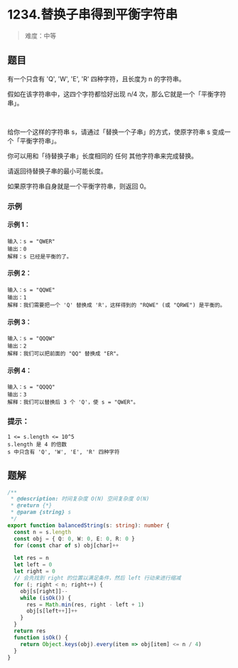 # 1234.替换子串得到平衡字符串

> 难度：中等

## 题目

有一个只含有 'Q', 'W', 'E', 'R' 四种字符，且长度为 n 的字符串。

假如在该字符串中，这四个字符都恰好出现 n/4 次，那么它就是一个「平衡字符串」。

 

给你一个这样的字符串 s，请通过「替换一个子串」的方式，使原字符串 s 变成一个「平衡字符串」。

你可以用和「待替换子串」长度相同的 任何 其他字符串来完成替换。

请返回待替换子串的最小可能长度。

如果原字符串自身就是一个平衡字符串，则返回 0。

### 示例

#### 示例 1：

```
输入：s = "QWER"
输出：0
解释：s 已经是平衡的了。
```

#### 示例 2：

```
输入：s = "QQWE"
输出：1
解释：我们需要把一个 'Q' 替换成 'R'，这样得到的 "RQWE" (或 "QRWE") 是平衡的。
```

#### 示例 3：

```
输入：s = "QQQW"
输出：2
解释：我们可以把前面的 "QQ" 替换成 "ER"。
```

#### 示例 4：

```
输入：s = "QQQQ"
输出：3
解释：我们可以替换后 3 个 'Q'，使 s = "QWER"。
```

### 提示：

```
1 <= s.length <= 10^5
s.length 是 4 的倍数
s 中只含有 'Q', 'W', 'E', 'R' 四种字符
```

## 题解

```ts
/**
 * @description: 时间复杂度 O(N) 空间复杂度 O(N)
 * @return {*}
 * @param {string} s
 */
export function balancedString(s: string): number {
  const n = s.length
  const obj = { Q: 0, W: 0, E: 0, R: 0 }
  for (const char of s) obj[char]++

  let res = n
  let left = 0
  let right = 0
  // 会先找到 right 的位置以满足条件，然后 left 行动来进行缩减
  for (; right < n; right++) {
    obj[s[right]]--
    while (isOk()) {
      res = Math.min(res, right - left + 1)
      obj[s[left++]]++
    }
  }
  return res
  function isOk() {
    return Object.keys(obj).every(item => obj[item] <= n / 4)
  }
}
```
